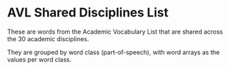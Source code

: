 # AVL Shared Disciplines List

These are words from the Academic Vocabulary List that are shared across the
30 academic disciplines.

They are grouped by word class (part-of-speech), with word arrays as the values
per word class.
